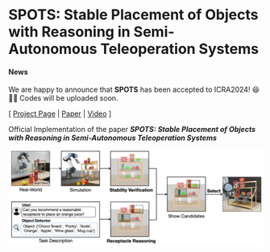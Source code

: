 # SPOTS: Stable Placement of Objects with Reasoning in Semi-Autonomous Teleoperation Systems

#### News
We are happy to announce that **SPOTS** has been accepted to ICRA2024! 😆🎉🎉
Codes will be uploaded soon.

[ [Project Page](https://joonhyung-lee.github.io/spots/) | [Paper](https://arxiv.org/abs/2309.13937) | [Video](https://youtu.be/rDBnSN51FYo) ]

Official Implementation of the paper ***SPOTS: Stable Placement of Objects with Reasoning in Semi-Autonomous Teleoperation Systems***

![fig_overview](https://github.com/joonhyung-lee/spots/raw/github-page/assets/images/fig_overview.png)
